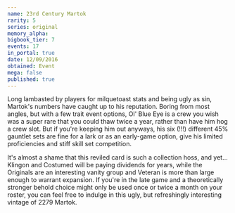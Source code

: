 ```yaml
---
name: 23rd Century Martok
rarity: 5
series: original
memory_alpha:
bigbook_tier: 7
events: 17
in_portal: true
date: 12/09/2016
obtained: Event
mega: false
published: true
---
```


Long lambasted by players for milquetoast stats and being ugly as sin, Martok's numbers have caught up to his reputation. Boring from most angles, but with a few trait event options, Ol' Blue Eye is a crew you wish was a super rare that you could thaw twice a year, rather than have him hog a crew slot. But if you're keeping him out anyways, his six (!!!) different 45% gauntlet sets are fine for a lark or as an early-game option, give his limited proficiencies and stiff skill set competition.

It's almost a shame that this reviled card is such a collection hoss, and yet... Klingon and Costumed will be paying dividends for years, while the Originals are an interesting vanity group and Veteran is more than large enough to warrant expansion. If you're in the late game and a theoretically stronger behold choice might only be used once or twice a month on your roster, you can feel free to indulge in this ugly, but refreshingly interesting vintage of 2279 Martok.
